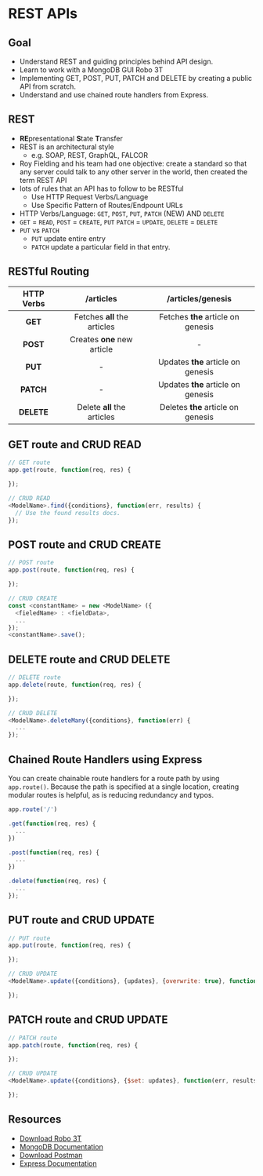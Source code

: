 # REST APIs

## Goal

- Understand REST and guiding principles behind API design.
- Learn to work with a MongoDB GUI Robo 3T
- Implementing GET, POST, PUT, PATCH and DELETE by creating a public API from scratch.
- Understand and use chained route handlers from Express.


## REST

- **RE**presentational **S**tate **T**ransfer
- REST is an architectural style
  -  e.g. SOAP, REST, GraphQL, FALCOR
- Roy Fielding and his team had one objective: create a standard so that any server could talk to any other server in the world, then created the term REST API
- lots of rules that an API has to follow to be RESTful
  - Use HTTP Request Verbs/Language
  - Use Specific Pattern of Routes/Endpount URLs
- HTTP Verbs/Language: `GET`, `POST`, `PUT`, `PATCH` (NEW) AND `DELETE`
- `GET` = `READ`, `POST` = `CREATE`, `PUT` `PATCH` = `UPDATE`, `DELETE` = `DELETE`
- `PUT` vs `PATCH`
  - `PUT` update entire entry
  - `PATCH` update a particular field in that entry.


## RESTful Routing

| HTTP Verbs | /articles                    | /articles/genesis                  |
| :--------: | :--------------------------: | :--------------------------------: |
| **GET**    | Fetches **all** the articles | Fetches **the** article on genesis
| **POST**   | Creates **one** new article  | -
| **PUT**    | -                            | Updates **the** article on genesis
| **PATCH**  | -                            | Updates **the** article on genesis
| **DELETE** | Delete **all** the articles  | Deletes **the** article on genesis

## GET route and CRUD READ

```js
// GET route
app.get(route, function(req, res) {

});

// CRUD READ
<ModelName>.find({conditions}, function(err, results) {
  // Use the found results docs.
});
```

## POST route and CRUD CREATE

```js
// POST route
app.post(route, function(req, res) {

});

// CRUD CREATE
const <constantName> = new <ModelName> ({
  <fieledName> : <fieldData>,
  ...
});
<constantName>.save();
```

## DELETE route and CRUD DELETE

```js
// DELETE route
app.delete(route, function(req, res) {

});

// CRUD DELETE
<ModelName>.deleteMany({conditions}, function(err) {
  ...
});
```

## Chained Route Handlers using Express

You can create chainable route handlers for a route path by using `app.route()`. Because the path is specified at a single location, creating modular routes is helpful, as is reducing redundancy and typos. 

```js
app.route('/')

.get(function(req, res) {
  ...
})

.post(function(req, res) {
  ...
})

.delete(function(req, res) {
  ...
});
```

## PUT route and CRUD UPDATE

```js
// PUT route
app.put(route, function(req, res) {

});

// CRUD UPDATE
<ModelName>.update({conditions}, {updates}, {overwrite: true}, function(err, results) {

});
```

## PATCH route and CRUD UPDATE

```js
// PATCH route
app.patch(route, function(req, res) {

});

// CRUD UPDATE
<ModelName>.update({conditions}, {$set: updates}, function(err, results) {

});
```

## Resources

- [Download Robo 3T](https://robomongo.org/download)
- [MongoDB Documentation](https://docs.mongodb.com/)
- [Download Postman](https://www.getpostman.com/downloads/)
- [Express Documentation](https://expressjs.com/en/guide)
